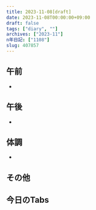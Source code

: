 ```yaml
---
title: 2023-11-08[draft]
date: 2023-11-08T00:00:00+09:00
draft: false
tags: ["diary", ""]
archives: ["2023-11"]
n年日記: ["1108"]
slug: 407857
---
```

## 午前
- 
## 午後
- 
## 体調
- 
## その他
## 今日のTabs